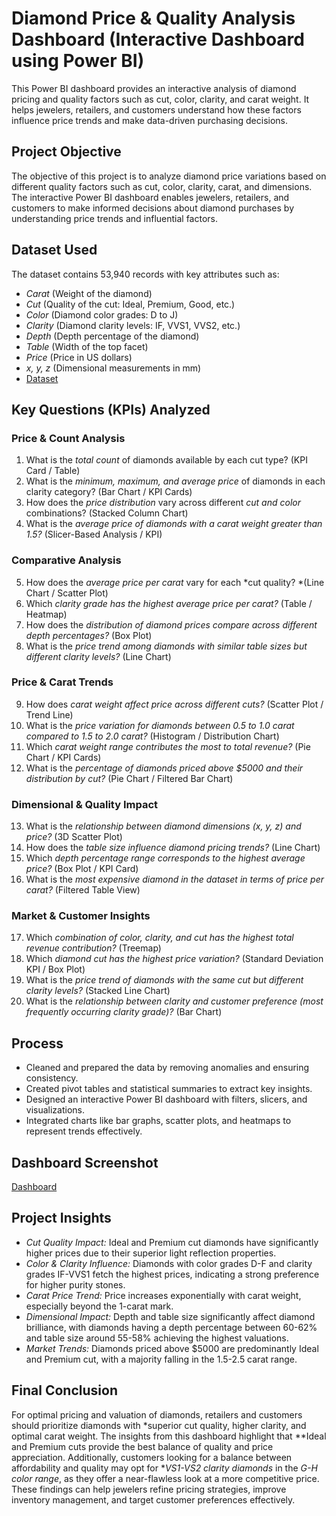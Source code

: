 # Diamond Price & Quality Analysis Dashboard (Interactive Dashboard using Power BI)

This Power BI dashboard provides an interactive analysis of diamond pricing and quality factors such as cut, color, clarity, and carat weight. It helps jewelers, retailers, and customers understand how these factors influence price trends and make data-driven purchasing decisions.

## Project Objective
The objective of this project is to analyze diamond price variations based on different quality factors such as cut, color, clarity, carat, and dimensions. The interactive Power BI dashboard enables jewelers, retailers, and customers to make informed decisions about diamond purchases by understanding price trends and influential factors.

## Dataset Used
The dataset contains 53,940 records with key attributes such as:
- *Carat* (Weight of the diamond)
- *Cut* (Quality of the cut: Ideal, Premium, Good, etc.)
- *Color* (Diamond color grades: D to J)
- *Clarity* (Diamond clarity levels: IF, VVS1, VVS2, etc.)
- *Depth* (Depth percentage of the diamond)
- *Table* (Width of the top facet)
- *Price* (Price in US dollars)
- *x, y, z* (Dimensional measurements in mm)
- <a href = "">Dataset</a>

## Key Questions (KPIs) Analyzed
### Price & Count Analysis
1. What is the *total count* of diamonds available by each cut type? (KPI Card / Table)
2. What is the *minimum, maximum, and average price* of diamonds in each clarity category? (Bar Chart / KPI Cards)
3. How does the *price distribution* vary across different *cut and color* combinations? (Stacked Column Chart)
4. What is the *average price of diamonds with a carat weight greater than 1.5?* (Slicer-Based Analysis / KPI)

### Comparative Analysis
5. How does the *average price per carat* vary for each *cut quality? *(Line Chart / Scatter Plot)
6. Which *clarity grade has the highest average price per carat?* (Table / Heatmap)
7. How does the *distribution of diamond prices compare across different depth percentages?* (Box Plot)
8. What is the *price trend among diamonds with similar table sizes but different clarity levels?* (Line Chart)

### Price & Carat Trends
9. How does *carat weight affect price across different cuts?* (Scatter Plot / Trend Line)
10. What is the *price variation for diamonds between 0.5 to 1.0 carat compared to 1.5 to 2.0 carat?* (Histogram / Distribution Chart)
11. Which *carat weight range contributes the most to total revenue?* (Pie Chart / KPI Cards)
12. What is the *percentage of diamonds priced above $5000 and their distribution by cut?* (Pie Chart / Filtered Bar Chart)

### Dimensional & Quality Impact
13. What is the *relationship between diamond dimensions (x, y, z) and price?* (3D Scatter Plot)
14. How does the *table size influence diamond pricing trends?* (Line Chart)
15. Which *depth percentage range corresponds to the highest average price?* (Box Plot / KPI Card)
16. What is the *most expensive diamond in the dataset in terms of price per carat?* (Filtered Table View)

### Market & Customer Insights
17. Which *combination of color, clarity, and cut has the highest total revenue contribution?* (Treemap)
18. Which *diamond cut has the highest price variation?* (Standard Deviation KPI / Box Plot)
19. What is the *price trend of diamonds with the same cut but different clarity levels?* (Stacked Line Chart)
20. What is the *relationship between clarity and customer preference (most frequently occurring clarity grade)?* (Bar Chart)

## Process
- Cleaned and prepared the data by removing anomalies and ensuring consistency.
- Created pivot tables and statistical summaries to extract key insights.
- Designed an interactive Power BI dashboard with filters, slicers, and visualizations.
- Integrated charts like bar graphs, scatter plots, and heatmaps to represent trends effectively.

## Dashboard Screenshot
<a href = "">Dashboard</a>

## Project Insights
- *Cut Quality Impact:* Ideal and Premium cut diamonds have significantly higher prices due to their superior light reflection properties.
- *Color & Clarity Influence:* Diamonds with color grades D-F and clarity grades IF-VVS1 fetch the highest prices, indicating a strong preference for higher purity stones.
- *Carat Price Trend:* Price increases exponentially with carat weight, especially beyond the 1-carat mark.
- *Dimensional Impact:* Depth and table size significantly affect diamond brilliance, with diamonds having a depth percentage between 60-62% and table size around 55-58% achieving the highest valuations.
- *Market Trends:* Diamonds priced above $5000 are predominantly Ideal and Premium cut, with a majority falling in the 1.5-2.5 carat range.

## Final Conclusion
For optimal pricing and valuation of diamonds, retailers and customers should prioritize diamonds with *superior cut quality, higher clarity, and optimal carat weight. The insights from this dashboard highlight that **Ideal and Premium cuts provide the best balance of quality and price appreciation. Additionally, customers looking for a balance between affordability and quality may opt for **VS1-VS2 clarity diamonds* in the *G-H color range*, as they offer a near-flawless look at a more competitive price. These findings can help jewelers refine pricing strategies, improve inventory management, and target customer preferences effectively.
